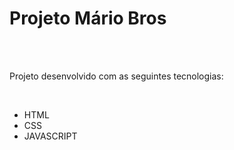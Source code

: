 <h1> Projeto Mário Bros </h1>
<br> 
<br>
<p> Projeto desenvolvido com as seguintes tecnologias:
</p>
<br>
<ul>
  <li> HTML </li>
  <li> CSS </li>
  <li> JAVASCRIPT </li>
</ul>

